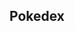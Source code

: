 ## Pokedex

<!-- ### `Search For Pokemon` -->

<!-- **Note: this is a one-way operation. Once you `eject`, you can’t go back!** -->
